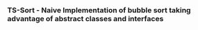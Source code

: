 ### TS-Sort - Naive Implementation of bubble sort taking advantage of abstract classes and interfaces
